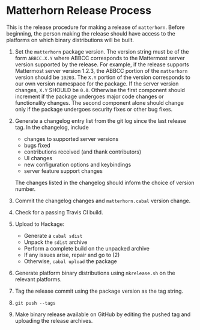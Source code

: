 
Matterhorn Release Process
==========================

This is the release procedure for making a release of `matterhorn`.
Before beginning, the person making the release should have access to
the platforms on which binary distributions will be built.

1. Set the `matterhorn` package version. The version string must be of
   the form `ABBCC.X.Y` where ABBCC corresponds to the Mattermost
   server version supported by the release. For example, if the release
   supports Mattermost server version 1.2.3, the ABBCC portion of the
   `matterhorn` version should be `10203`. The `X.Y` portion of the
   version corresponds to our own version namespace for the package.
   If the server version changes, `X.Y` SHOULD be `0.0`. Otherwise the
   first component should increment if the package undergoes major code
   changes or functionality changes. The second component alone should
   change only if the package undergoes security fixes or other bug
   fixes.

2. Generate a changelog entry list from the git log since the last
   release tag. In the changelog, include

   * changes to supported server versions
   * bugs fixed
   * contributions received (and thank contributors)
   * UI changes
   * new configuration options and keybindings
   * server feature support changes

   The changes listed in the changelog should inform the choice of
   version number.

3. Commit the changelog changes and `matterhorn.cabal` version change.

4. Check for a passing Travis CI build.

5. Upload to Hackage:

   * Generate a `cabal sdist`
   * Unpack the `sdist` archive
   * Perform a complete build on the unpacked archive
   * If any issues arise, repair and go to (2)
   * Otherwise, `cabal upload` the package

6. Generate platform binary distributions using `mkrelease.sh` on the
   relevant platforms.

7. Tag the release commit using the package version as the tag string.

8. `git push --tags`

9. Make binary release available on GitHub by editing the pushed tag and
   uploading the release archives.
